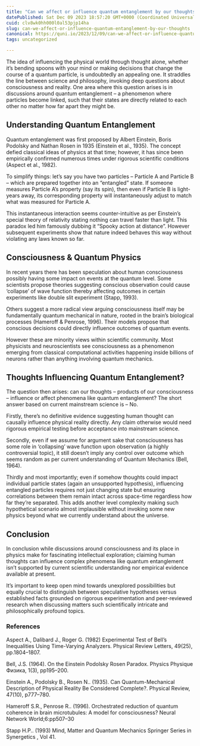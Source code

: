 ```yaml
---
title: "Can we affect or influence quantum entanglement by our thoughts?"
datePublished: Sat Dec 09 2023 18:57:20 GMT+0000 (Coordinated Universal Time)
cuid: clv8wk0hh000l0al53pjp14ha
slug: can-we-affect-or-influence-quantum-entanglement-by-our-thoughts
canonical: https://quni.io/2023/12/09/can-we-affect-or-influence-quantum-entanglement-by-our-thoughts/
tags: uncategorized

---
```


The idea of influencing the physical world through thought alone, whether it’s bending spoons with your mind or making decisions that change the course of a quantum particle, is undoubtedly an appealing one. It straddles the line between science and philosophy, invoking deep questions about consciousness and reality. One area where this question arises is in discussions around quantum entanglement – a phenomenon where particles become linked, such that their states are directly related to each other no matter how far apart they might be.

Understanding Quantum Entanglement
----------------------------------

Quantum entanglement was first proposed by Albert Einstein, Boris Podolsky and Nathan Rosen in 1935 (Einstein et al., 1935). The concept defied classical ideas of physics at that time; however, it has since been empirically confirmed numerous times under rigorous scientific conditions (Aspect et al., 1982).

To simplify things: let’s say you have two particles – Particle A and Particle B – which are prepared together into an “entangled” state. If someone measures Particle A’s property (say its spin), then even if Particle B is light-years away, its corresponding property will instantaneously adjust to match what was measured for Particle A.

This instantaneous interaction seems counter-intuitive as per Einstein’s special theory of relativity stating nothing can travel faster than light. This paradox led him famously dubbing it “Spooky action at distance”. However subsequent experiments show that nature indeed behaves this way without violating any laws known so far.

Consciousness & Quantum Physics
-------------------------------

In recent years there has been speculation about human consciousness possibly having some impact on events at the quantum level. Some scientists propose theories suggesting conscious observation could cause ‘collapse’ of wave function thereby affecting outcomes in certain experiments like double slit experiment (Stapp, 1993).

Others suggest a more radical view arguing consciousness itself may be fundamentally quantum mechanical in nature, rooted in the brain’s biological processes (Hameroff & Penrose, 1996). Their models propose that conscious decisions could directly influence outcomes of quantum events.

However these are minority views within scientific community. Most physicists and neuroscientists see consciousness as a phenomenon emerging from classical computational activities happening inside billions of neurons rather than anything involving quantum mechanics.

Thoughts Influencing Quantum Entanglement?
------------------------------------------

The question then arises: can our thoughts – products of our consciousness – influence or affect phenomena like quantum entanglement? The short answer based on current mainstream science is – No.

Firstly, there’s no definitive evidence suggesting human thought can causally influence physical reality directly. Any claim otherwise would need rigorous empirical testing before acceptance into mainstream science.

Secondly, even if we assume for argument sake that consciousness has some role in ‘collapsing’ wave function upon observation (a highly controversial topic), it still doesn’t imply any control over outcome which seems random as per current understanding of Quantum Mechanics (Bell, 1964).

Thirdly and most importantly; even if somehow thoughts could impact individual particle states (again an unsupported hypothesis), influencing entangled particles requires not just changing state but ensuring correlations between them remain intact across space-time regardless how far they’re separated. This adds another level complexity making such hypothetical scenario almost implausible without invoking some new physics beyond what we currently understand about the universe.

Conclusion
----------

In conclusion while discussions around consciousness and its place in physics make for fascinating intellectual exploration; claiming human thoughts can influence complex phenomena like quantum entanglement isn’t supported by current scientific understanding nor empirical evidence available at present.

It’s important to keep open mind towards unexplored possibilities but equally crucial to distinguish between speculative hypotheses versus established facts grounded on rigorous experimentation and peer-reviewed research when discussing matters such scientifically intricate and philosophically profound topics.

### References

Aspect A., Dalibard J., Roger G. (1982) Experimental Test of Bell’s Inequalities Using Time-Varying Analyzers. Physical Review Letters, 49(25), pp.1804–1807.

Bell, J.S. (1964). On the Einstein Podolsky Rosen Paradox. Physics Physique Физика, 1(3), pp195–200.

Einstein A., Podolsky B., Rosen N.. (1935). Can Quantum-Mechanical Description of Physical Reality Be Considered Complete?. Physical Review, 47(10), p777–780.

Hameroff S.R., Penrose R.. (1996). Orchestrated reduction of quantum coherence in brain microtubules: A model for consciousness? Neural Network World;6:pp507–30

Stapp H.P.. (1993) Mind, Matter and Quantum Mechanics Springer Series in Synergetics , Vol 41.